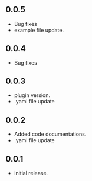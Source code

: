 ## 0.0.5

* Bug fixes
* example file update.

## 0.0.4

* Bug fixes

## 0.0.3

* plugin version.
* .yaml file update

## 0.0.2

* Added code documentations.
* .yaml file update

## 0.0.1

* initial release.
